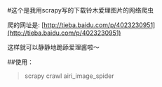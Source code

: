 #这个是我用scrapy写的下载铃木爱理图片的网络爬虫

爬的网址是: [http://tieba.baidu.com/p/4023230951](http://tieba.baidu.com/p/4023230951)

这样就可以静静地跪舔爱理酱啦～


##使用：

>scrapy crawl airi_image_spider
